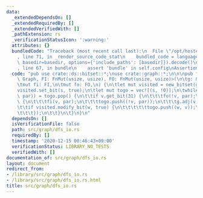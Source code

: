 ```yaml
---
data:
  _extendedDependsOn: []
  _extendedRequiredBy: []
  _extendedVerifiedWith: []
  _pathExtension: rs
  _verificationStatusIcon: ':warning:'
  attributes: {}
  bundledCode: "Traceback (most recent call last):\n  File \"/opt/hostedtoolcache/Python/3.9.0/x64/lib/python3.9/site-packages/onlinejudge_verify/documentation/build.py\"\
    , line 71, in _render_source_code_stat\n    bundled_code = language.bundle(stat.path,\
    \ basedir=basedir, options={'include_paths': [basedir]}).decode()\n  File \"/opt/hostedtoolcache/Python/3.9.0/x64/lib/python3.9/site-packages/onlinejudge_verify/languages/user_defined.py\"\
    , line 67, in bundle\n    assert 'bundle' in self.config\nAssertionError\n"
  code: "pub use crate::ds::bitset::*;\nuse crate::graph::*;\n\n\npub fn dfs_io<G:\
    \ Graph, FI: FnMut(usize, usize), FO: FnMut(usize, usize)>(\n\tg: &G,\n\ts: usize,\n\
    \tmut fi: FI,\n\tmut fo: FO,\n) {\n\tlet mut visited = new_bitset(g.len());\n\t\
    visited.set_bit(s, true);\n\tlet mut togo = vec![(s, !0)];\n\twhile let Some((v,\
    \ par)) = togo.pop() {\n\t\tif v.get_bit(31) {\n\t\t\tfo(!v, par);\n\t\t} else\
    \ {\n\t\t\tfi(v, par);\n\t\t\ttogo.push((!v, par));\n\t\t\tg.adj(v, |w| {\n\t\t\
    \t\tif visited.modify_bit(w, true) {\n\t\t\t\t\ttogo.push((w, v));\n\t\t\t\t}\n\
    \t\t\t});\n\t\t}\n\t}\n}\n"
  dependsOn: []
  isVerificationFile: false
  path: src/graph/dfs_io.rs
  requiredBy: []
  timestamp: '2020-12-15 00:46:43+09:00'
  verificationStatus: LIBRARY_NO_TESTS
  verifiedWith: []
documentation_of: src/graph/dfs_io.rs
layout: document
redirect_from:
- /library/src/graph/dfs_io.rs
- /library/src/graph/dfs_io.rs.html
title: src/graph/dfs_io.rs
---
```

